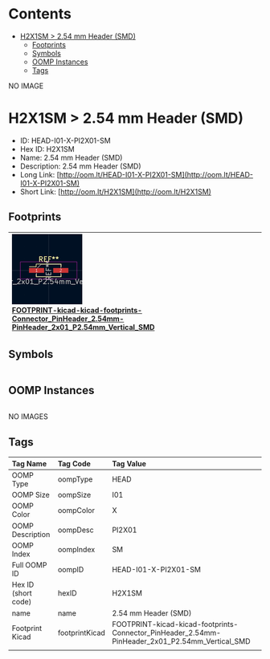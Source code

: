 



Contents
========

* [H2X1SM > 2.54 mm Header (SMD)](#h2x1sm--254-mm-header-smd)
	* [Footprints](#footprints)
	* [Symbols](#symbols)
	* [OOMP Instances](#oomp-instances)
	* [Tags](#tags)
  
NO IMAGE  
# H2X1SM > 2.54 mm Header (SMD)

- ID: HEAD-I01-X-PI2X01-SM
- Hex ID: H2X1SM
- Name: 2.54 mm Header (SMD)
- Description: 2.54 mm Header (SMD)
- Long Link: [http://oom.lt/HEAD-I01-X-PI2X01-SM](http://oom.lt/HEAD-I01-X-PI2X01-SM)
- Short Link: [http://oom.lt/H2X1SM](http://oom.lt/H2X1SM)

## Footprints
  

|[![](https://raw.githubusercontent.com/oomlout/oomlout_OOMP_eda_V2/main/FOOTPRINT/kicad/kicad-footprints/Connector_PinHeader_2.54mm/PinHeader_2x01_P2.54mm_Vertical_SMD/image_140.png)<br>FOOTPRINT-kicad-kicad-footprints-Connector_PinHeader_2.54mm-PinHeader_2x01_P2.54mm_Vertical_SMD](https://github.com/oomlout/oomlout_OOMP_eda_V2/tree/main/FOOTPRINT/kicad/kicad-footprints/Connector_PinHeader_2.54mm/PinHeader_2x01_P2.54mm_Vertical_SMD/)||||
| :--- | :--- | :--- | :--- |

## Symbols
  

|||||
| :--- | :--- | :--- | :--- |

## OOMP Instances
  

|||||
| :--- | :--- | :--- | :--- |
  
NO IMAGES  
## Tags
  

|Tag Name|Tag Code|Tag Value|
| :--- | :--- | :--- |
|OOMP Type|oompType|HEAD|
|OOMP Size|oompSize|I01|
|OOMP Color|oompColor|X|
|OOMP Description|oompDesc|PI2X01|
|OOMP Index|oompIndex|SM|
|Full OOMP ID|oompID|HEAD-I01-X-PI2X01-SM|
|Hex ID (short code)|hexID|H2X1SM|
|name|name|2.54 mm Header (SMD)|
|Footprint Kicad|footprintKicad|FOOTPRINT-kicad-kicad-footprints-Connector_PinHeader_2.54mm-PinHeader_2x01_P2.54mm_Vertical_SMD|
||||
